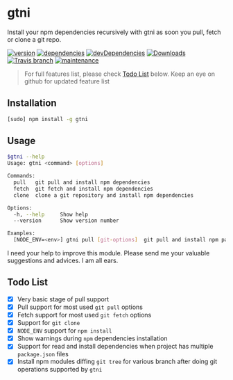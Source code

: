 gtni
====
Install your npm dependencies recursively with gtni as soon you pull, fetch or clone a git repo.

[![version][npm-version]][npm-url] [![dependencies][npm-dependencies]][dep-status] [![devDependencies][npm-dev-dependencies]][devdep-status] [![Downloads][npm-total-downloads]][npm-url] [![Travis branch][travis-badge]][travis-url] [![maintenance][maintenance-url]][github-url]

>For full features list, please check [Todo List](#todo-list) below. Keep an eye on github for updated feature list

Installation
-------------
```sh
[sudo] npm install -g gtni
```
Usage
------
```sh
$gtni --help
Usage: gtni <command> [options]

Commands:
  pull   git pull and install npm dependencies
  fetch  git fetch and install npm dependencies
  clone  clone a git repository and install npm dependencies

Options:
  -h, --help     Show help                                             [boolean]
  --version      Show version number                                   [boolean]

Examples:
  [NODE_ENV=<env>] gtni pull [git-options]  git pull and install npm packages

```
I need your help to improve this module. Please send me your valuable suggestions and advices. I am all ears.

Todo List
---------
- [x] Very basic stage of pull support
- [x] Pull support for most used `git pull` options
- [x] Fetch support for most used `git fetch` options
- [x] Support for `git clone`
- [x] `NODE_ENV` support for `npm install`
- [x] Show warnings during `npm` dependencies installation
- [x] Support for read and install dependencies when project has multiple `package.json` files
- [x] Install npm modules diffing `git tree` for various branch after doing git operations supported by `gtni`

[npm-badge]: https://nodei.co/npm/gtni.png?compact=true
[npm-version]: https://img.shields.io/npm/v/gtni.svg?style=flat-square
[npm-dependencies]: https://img.shields.io/david/nmrony/gtni.svg?style=flat-square
[npm-dev-dependencies]: https://img.shields.io/david/dev/nmrony/gtni.svg?style=flat-square
[npm-total-downloads]: https://img.shields.io/npm/dm/gtni.svg?style=flat-square
[npm-url]: https://www.npmjs.com/package/gtni
[github-url]: https://github.com/nmrony/gtni
[dep-status]: https://david-dm.org/nmrony/gtni#info=dependencies&view=table
[devdep-status]: https://david-dm.org/nmrony/gtni#info=devDependencies&view=table
[maintenance-url]: https://img.shields.io/maintenance/yes/2016.svg?style=flat-square
[travis-url]: https://travis-ci.org/nmrony/gtni
[travis-badge]: https://img.shields.io/travis/nmrony/gtni/master.svg?style=flat-square
